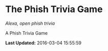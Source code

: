 # The Phish Trivia Game
*Alexa, open phish trivia*

A Phish Trivia Game

**Last Updated:** 2016-03-04 15:55:59